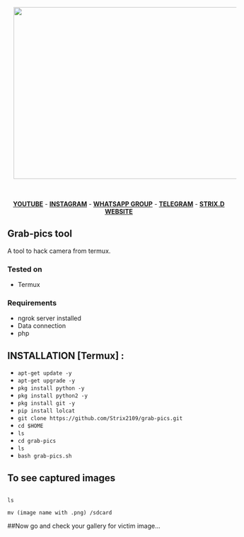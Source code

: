 <p></p><div class="separator" style="clear: both; text-align: center;"><a href="https://github.com/Strix2109/grab-pics.git" imageanchor="1" style="margin-left: 1em; margin-right: 1em;" target="_blank"><img border="0" data-original-height="852" data-original-width="1406" height="388" src="https://1.bp.blogspot.com/-o4zmHPylwlE/YJDlDu-_o_I/AAAAAAAAAe8/7zagEfu9APU3YaDKd4DpQHAQlLn9royewCNcBGAsYHQ/w640-h388/IMG_20210504_113851.jpg" width="640" /></a></div><br />&nbsp;<p></p>


<p align="center">
  <a href="https://www.youtube.com/channel/UCVgFuT27u3-4yR1i0PrE3wQ"><b>YOUTUBE</b></a>
  <span> - </span>
  <a href="https://www.instagram.com/strix_21/?igshid=lqd87k2v6v4t"><b>INSTAGRAM</b></a>
  <span> - </span>
  <a href="https://chat.whatsapp.com/DceoeOn5fFF3y5Fr1C8NK0"><b>WHATSAPP GROUP</b></a>
  <span> - </span>
  <a href="https://t.me/Strixkingdom"><b>TELEGRAM</b></a>
  <span> - </span>
  <a href="https://strixkingdom.blogspot.com/?m=0"><b>STRIX.D WEBSITE</b></a>
</p>


## Grab-pics tool

A tool to hack camera from termux.

### Tested on

* Termux

### Requirements
* ngrok server installed
* Data connection
* php

## INSTALLATION [Termux] :

* `apt-get update -y`
* `apt-get upgrade -y`
* `pkg install python -y`
* `pkg install python2 -y`
* `pkg install git -y`
* `pip install lolcat`
* `git clone https://github.com/Strix2109/grab-pics.git`
* `cd $HOME`
* `ls`
* `cd grab-pics`
* `ls`
* `bash grab-pics.sh`

## To see captured images

```
```
`ls`
```
mv (image name with .png) /sdcard
```

##Now go and check your gallery for victim image...
